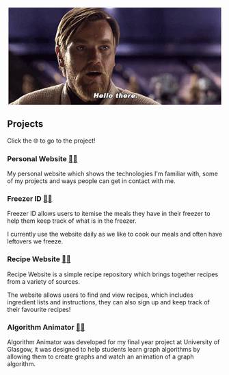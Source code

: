 <p align="center">
    <img src="./hello_there.gif" alt="Hello there! - Obi-Wan Kenobi" />
</p>

## Projects

Click the 🌐 to go to the project!

### Personal Website [📄🌐](https://lukeholland.dev/)

My personal website which shows the technologies I'm familiar with, some of my projects and ways people can get in contact with me.

### Freezer ID [🧊🌐](https://freezer.lukeholland.dev/)

Freezer ID allows users to itemise the meals they have in their freezer to help them keep track of what is in the freezer. 

I currently use the website daily as we like to cook our meals and often have leftovers we freeze.

### Recipe Website [🍲🌐](https://recipes.lukeholland.dev/)

Recipe Website is a simple recipe repository which brings together recipes from a variety of sources. 

The website allows users to find and view recipes, which includes ingredient lists and instructions, they can also sign up and keep track of their favourite recipes!

### Algorithm Animator [🏫🌐](https://recipes.lukeholland.dev/)

Algorithm Animator was developed for my final year project at University of Glasgow, it was designed to help students learn graph algorithms by allowing them to create graphs and watch an animation of a graph algorithm.